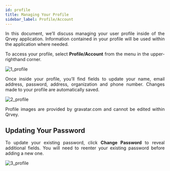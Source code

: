 ```yaml
---
id: profile
title: Managing Your Profile  
sidebar_label: Profile/Account
---
```


<div style="text-align: justify">

In this document, we’ll discuss managing your user profile inside of the Qrvey application.  Information contained in your profile will be used within the application where needed.

To access your profile, select **Profile/Account** from the menu in the upper-righthand corner. 

![1_profile](assets/profile/1_profile.png#thumbnail-60)

Once inside your profile, you’ll find fields to update your name, email address, password, address, organization and phone number. Changes made to your profile are automatically saved. 

![2_profile](assets/profile/2_profile.png#thumbnail)

Profile images are provided by gravatar.com and cannot be edited within Qrvey. 

## Updating Your Password
To update your existing password, click **Change Password** to reveal additional fields. You will need to reenter your existing password before adding a new one. 

![3_profile](assets/profile/3_profile.png#thumbnail-60)